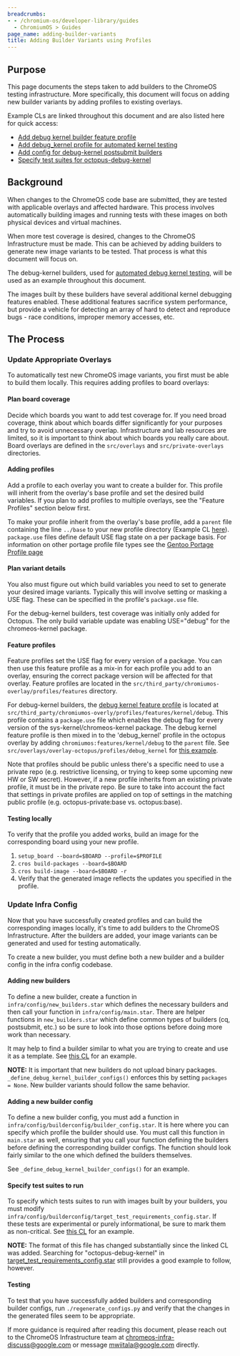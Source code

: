 ```yaml
---
breadcrumbs:
- - /chromium-os/developer-library/guides
  - ChromiumOS > Guides
page_name: adding-builder-variants
title: Adding Builder Variants using Profiles
---
```


## Purpose

This page documents the steps taken to add builders to the ChromeOS testing
infrastructure. More specifically, this document will focus on adding new
builder variants by adding profiles to existing overlays.

Example CLs are linked throughout this document and are also listed here for
quick access:

* [Add debug kernel builder feature profile](https://crrev.com/c/1929549)
* [Add debug_kernel profile for automated kernel
testing](https://crrev.com/i/2147519)
* [Add config for debug-kernel postsubmit builders](https://crrev.com/i/2266825)
* [Specify test suites for octopus-debug-kernel](https://crrev.com/i/2392510)

## Background

When changes to the ChromeOS code base are submitted, they are tested with
applicable overlays and affected hardware. This process involves automatically
building images and running tests with these images on both physical devices and
virtual machines.

When more test coverage is desired, changes to the ChromeOS Infrastructure must
be made. This can be achieved by adding builders to generate new image variants
to be tested. That process is what this document will focus on.

The debug-kernel builders, used for
[automated debug kernel testing](https://go/cros-automated-debug-kernel-testing),
will be used as an example throughout this document.

The images built by these builders have several additional kernel debugging
features enabled. These additional features sacrifice system performance, but
provide a vehicle for detecting an array of hard to detect and reproduce
bugs - race conditions, improper memory accesses, etc.

## The Process

### Update Appropriate Overlays

To automatically test new ChromeOS image variants, you first must be able to
build them locally. This requires adding profiles to board overlays:

#### Plan board coverage

Decide which boards you want to add test coverage for. If you need broad
coverage, think about which boards differ significantly for your purposes and
try to avoid unnecessary overlap. Infrastructure and lab resources are limited,
so it is important to think about which boards you really care about. Board
overlays are defined in the `src/overlays` and `src/private-overlays`
directories.

#### Adding profiles

Add a profile to each overlay you want to create a builder for. This profile
will inherit from the overlay's base profile and set the desired build
variables. If you plan to add profiles to multiple overlays, see the "Feature
Profiles" section below first.

To make your profile inherit from the overlay's base profile, add a `parent`
file containing the line `../base` to your new profile directory (Example CL
[here](https://crrev.com/i/2147519)). `package.use` files define default USE
flag state on a per package basis. For information on other portage profile
file types see the [Gentoo Portage Profile
page](https://wiki.gentoo.org/wiki/Profile_(Portage))

#### Plan variant details

You also must figure out which build variables you need to set to generate your
desired image variants. Typically this will involve setting or masking a USE
flag. These can be specified in the profile's `package.use` file.

For the debug-kernel builders, test coverage was initially only added for
Octopus. The only build variable update was enabling USE="debug" for the
chromeos-kernel package.

#### Feature profiles

Feature profiles set the USE flag for every version of a package. You can then
use this feature profile as a mix-in for each profile you add to an overlay,
ensuring the correct package version will be affected for that overlay. Feature
profiles are located in the
`src/third_party/chromiumos-overlay/profiles/features` directory.

For debug-kernel builders, the [debug kernel feature
profile](https://crrev.com/c/1929549) is located at
`src/third_party/chromiumos-overly/profiles/features/kernel/debug`. This
profile contains a `package.use` file which enables the debug flag for every
version of the sys-kernel/chromeos-kernel package. The debug kernel feature
profile is then mixed in to the 'debug_kernel' profile in the octopus overlay
by adding `chromiumos:features/kernel/debug` to the `parent` file. See
`src/overlays/overlay-octopus/profiles/debug_kernel` for [this
example](https://crrev.com/i/2147519).

Note that profiles should be public unless there's a specific need
to use a private repo (e.g. restrictive licensing, or trying to keep some
upcoming new HW or SW secret). However, if a new profile inherits from an
existing private profile, it must be in the private repo. Be sure to take into
account the fact that settings in private profiles are applied on top of
settings in the matching public profile (e.g. octopus-private:base vs.
octopus:base).

#### Testing locally

To verify that the profile you added works, build an image for the
corresponding board using your new profile.

1. `setup_board --board=$BOARD --profile=$PROFILE`
2. `cros build-packages --board=$BOARD`
3. `cros build-image --board=$BOARD -r`
4. Verify that the generated image reflects the updates you specified in the
   profile.

### Update Infra Config

Now that you have successfully created profiles and can build the corresponding
images locally, it's time to add builders to the ChromeOS Infrastructure.
After the builders are added, your image variants can be generated and used for
testing automatically.

To create a new builder, you must define both a new builder and a builder
config in the infra config codebase.

#### Adding new builders

To define a new builder, create a function in
`infra/config/new_builders.star` which defines the necessary builders and
then call your function in `infra/config/main.star`. There are helper
functions in `new_builders.star` which define common types of builders (cq,
postsubmit, etc.) so be sure to look into those options before doing more work
than necessary.

It may help to find a builder similar to what you are trying to create and use
it as a template. See [this CL](https://crrev.com/i/2266825) for an example.

__NOTE:__ It is important that new builders do not upload binary packages.
`_define_debug_kernel_builder_configs()` enforces this by setting `packages =
None`. New builder variants should follow the same behavior.

#### Adding a new builder config

To define a new builder config, you must add a function in
`infra/config/builderconfig/builder_config.star`. It is here where you can
specify which profile the builder should use. You must call this function in
`main.star` as well, ensuring that you call your function defining the builders
before defining the corresponding builder configs. The function should look
fairly similar to the one which defined the builders themselves.

See `_define_debug_kernel_builder_configs()` for an example.


#### Specify test suites to run

To specify which tests suites to run with images built by your builders, you
must modify `infra/config/builderconfig/target_test_requirements_config.star`.
If these tests are experimental or purely informational, be sure to mark them as
non-critical. See [this CL](https://crrev.com/i/2392510) for an example.

__NOTE:__ The format of this file has changed substantially since the linked CL was
added.  Searching for "octopus-debug-kernel" in
[target_test_requirements_config.star](http://cs/chromeos_internal/infra/config/testingconfig/target_test_requirements_config.star)
still provides a good example to follow, however.

#### Testing

To test that you have successfully added builders and corresponding builder
configs, run `./regenerate_configs.py` and verify that the changes in the
generated files seem to be appropriate.


If more guidance is required after reading this document, please reach out to
the ChromeOS Infrastructure team at chromeos-infra-discuss@google.com or
message mwiitala@google.com directly.
